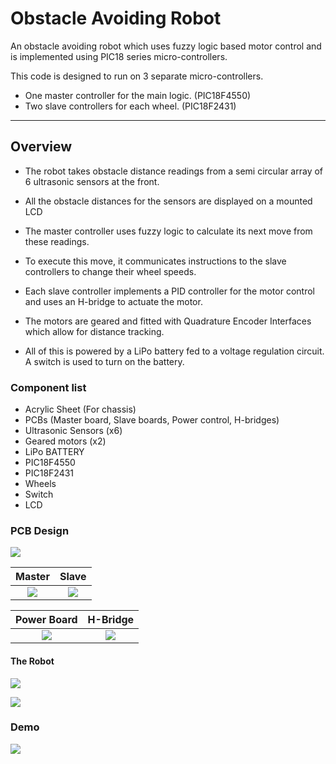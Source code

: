 # Obstacle Avoiding Robot

An obstacle avoiding robot which uses fuzzy logic based motor control and is implemented using PIC18 series micro-controllers.

This code is designed to run on 3 separate micro-controllers.
- One master controller for the main logic. (PIC18F4550)
- Two slave controllers for each wheel. (PIC18F2431)

***

## Overview

- The robot takes obstacle distance readings from a semi circular array of 6 ultrasonic sensors at the front.

- All the obstacle distances for the sensors are displayed on a mounted LCD

- The master controller uses fuzzy logic to calculate its next move from these readings.

- To execute this move, it communicates instructions to the slave controllers to change their wheel speeds.

- Each slave controller implements a PID controller for the motor control and uses an H-bridge to actuate the motor.

- The motors are geared and fitted with Quadrature Encoder Interfaces which allow for distance tracking.

- All of this is powered by a LiPo battery fed to a voltage regulation circuit. A switch is used to turn on the battery.


### Component list

- Acrylic Sheet (For chassis)
- PCBs (Master board, Slave boards, Power control, H-bridges)
- Ultrasonic Sensors (x6)
- Geared motors (x2)
- LiPo BATTERY
- PIC18F4550
- PIC18F2431
- Wheels
- Switch
- LCD

### PCB Design

![](https://i.imgur.com/3kPLMld.jpg)

Master             |            Slave
:-------------------------:|:-------------------------:
![](https://i.imgur.com/Nf30w2t.jpg)  |  ![](https://i.imgur.com/AUDoV4S.jpg)

Power Board             |            H-Bridge
:-------------------------:|:-------------------------:
![](https://i.imgur.com/WxHnqP2.jpg)  |  ![](https://i.imgur.com/Qc3Aui1.jpg)


#### The Robot

![](https://i.imgur.com/foDMsC8.jpg)

![](https://i.imgur.com/WlZThRP.jpg)

### Demo

![](https://i.imgur.com/DXCJ32A.gif)